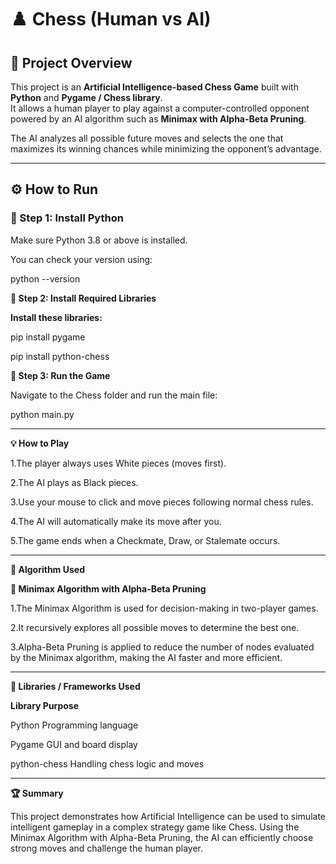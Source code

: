 # ♟️ Chess (Human vs AI)

## 🧭 Project Overview
This project is an **Artificial Intelligence-based Chess Game** built with **Python** and **Pygame / Chess library**.  
It allows a human player to play against a computer-controlled opponent powered by an AI algorithm such as **Minimax with Alpha-Beta Pruning**.  

The AI analyzes all possible future moves and selects the one that maximizes its winning chances while minimizing the opponent’s advantage.

---

## ⚙️ How to Run

### 🧩 Step 1: Install Python

Make sure Python 3.8 or above is installed. 

You can check your version using:

python --version

**🧩 Step 2: Install Required Libraries**

**Install these libraries:**

pip install pygame

pip install python-chess

**🧩 Step 3: Run the Game**

Navigate to the Chess folder and run the main file:

python main.py

---

**💡 How to Play**

1.The player always uses White pieces (moves first).

2.The AI plays as Black pieces.

3.Use your mouse to click and move pieces following normal chess rules.

4.The AI will automatically make its move after you.

5.The game ends when a Checkmate, Draw, or Stalemate occurs.

---

**🧠 Algorithm Used**

**🧩 Minimax Algorithm with Alpha-Beta Pruning**

1.The Minimax Algorithm is used for decision-making in two-player games.

2.It recursively explores all possible moves to determine the best one.

3.Alpha-Beta Pruning is applied to reduce the number of nodes evaluated by the
Minimax algorithm, making the AI faster and more efficient.

---

**🧱 Libraries / Frameworks Used**

**Library	Purpose**

Python	Programming language

Pygame	GUI and board display

python-chess	Handling chess logic and moves

---

**🏆 Summary**

This project demonstrates how Artificial Intelligence can be used to simulate intelligent gameplay in a complex strategy game like Chess.
Using the Minimax Algorithm with Alpha-Beta Pruning, the AI can efficiently choose strong moves and challenge the human player.
